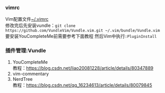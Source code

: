 ### vimrc
Vim配置文件[~/.vimrc](./vimrc)   
修改完后先安装vundle：`git clone https://github.com/VundleVim/Vundle.vim.git ~/.vim/bundle/Vundle.vim`  
要安装YouCompleteMe前需要参考下面教程 
然后Vim中执行`:PluginInstall`
### 插件管理:Vundle
1. YouCompleteMe  
教程：<https://blog.csdn.net/liao20081228/article/details/80347889>
2. vim-commentary
3. NerdTree  
教程：<https://blog.csdn.net/qq_16234613/article/details/80079845>
